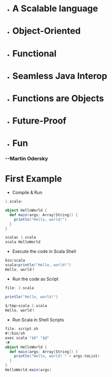 - # A Scalable language
- # Object-Oriented
- # Functional
- # Seamless Java Interop
- # Functions are Objects
- # Future-Proof
- # Fun
 <h3>--Martin Odersky</h3>

# First Example
- Compile & Run

```scala
1.scala:

object HelloWorld {
  def main(args: Array[String]) {
    println("Hello, world!")
  }
}

scalac 1.scala
scala HelloWorld
```

- Execute the code in Scala Shell

```scala
bin/scala
scala>println("Hello, world!")
Hello, world！
```

- Run the code as Script

```scala
file: 2.scala

println("Hello, world!")
    
$/tmp>scala 2.scala
Hello, world！

```

- Run Scala in Shell Scripts

```scala
file: script.sh
#!/bin/sh
exec scala "$0" "$@"
!#
object HelloWorld {
  def main(args: Array[String]) {
    println("Hello, world! " + args.toList)
  }
}
HelloWorld.main(args)
```
